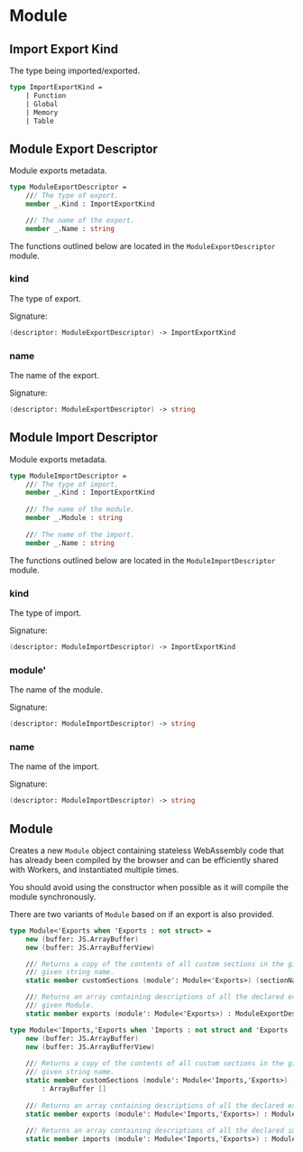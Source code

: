 # Module

## Import Export Kind

The type being imported/exported.

```fsharp
type ImportExportKind =
    | Function
    | Global
    | Memory
    | Table
```

## Module Export Descriptor

Module exports metadata.

```fsharp
type ModuleExportDescriptor =
    /// The type of export.
    member _.Kind : ImportExportKind

    /// The name of the export.
    member _.Name : string
```

The functions outlined below are located in the `ModuleExportDescriptor` module.

### kind

The type of export.

Signature:
```fsharp
(descriptor: ModuleExportDescriptor) -> ImportExportKind
```

### name

The name of the export.

Signature:
```fsharp
(descriptor: ModuleExportDescriptor) -> string
```

## Module Import Descriptor

Module exports metadata.

```fsharp
type ModuleImportDescriptor =
    /// The type of import.
    member _.Kind : ImportExportKind
        
    /// The name of the module.
    member _.Module : string
        
    /// The name of the import.
    member _.Name : string
```

The functions outlined below are located in the `ModuleImportDescriptor` module.

### kind

The type of import.

Signature:
```fsharp
(descriptor: ModuleImportDescriptor) -> ImportExportKind
```

### module'

The name of the module.

Signature:
```fsharp
(descriptor: ModuleImportDescriptor) -> string
```

### name

The name of the import.

Signature:
```fsharp
(descriptor: ModuleImportDescriptor) -> string
```

## Module

Creates a new `Module` object containing stateless WebAssembly code that has already 
been compiled by the browser and can be efficiently shared with Workers, and 
instantiated multiple times.

You should avoid using the constructor when possible as it will compile the module synchronously.

There are two variants of `Module` based on if an export is also provided.

```fsharp
type Module<'Exports when 'Exports : not struct> =
    new (buffer: JS.ArrayBuffer)
    new (buffer: JS.ArrayBufferView)

    /// Returns a copy of the contents of all custom sections in the given module with the 
    /// given string name.
    static member customSections (module': Module<'Exports>) (sectionName: string) : ArrayBuffer []

    /// Returns an array containing descriptions of all the declared exports of the 
    /// given Module.
    static member exports (module': Module<'Exports>) : ModuleExportDescriptor []
```

```fsharp
type Module<'Imports,'Exports when 'Imports : not struct and 'Exports : not struct> =
    new (buffer: JS.ArrayBuffer)
    new (buffer: JS.ArrayBufferView)
        
    /// Returns a copy of the contents of all custom sections in the given module with the 
    /// given string name.
    static member customSections (module': Module<'Imports,'Exports>) (sectionName: string) 
        : ArrayBuffer []
        
    /// Returns an array containing descriptions of all the declared exports of the given Module.
    static member exports (module': Module<'Imports,'Exports>) : ModuleExportDescriptor []
        
    /// Returns an array containing descriptions of all the declared imports of the given Module.
    static member imports (module': Module<'Imports,'Exports>) : ModuleImportDescriptor []
```
